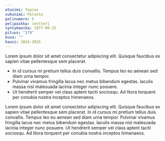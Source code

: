 ```yaml
---
etunimi: Topias
sukunimi: Perasto
pelinumero: 5
pelipaikka: centteri
syntymaaika: 1977-09-22
pituus: "179"
kuva: ""
kausi: 2024-2025
---
```

Lorem ipsum dolor sit amet consectetur adipiscing elit. Quisque faucibus ex sapien vitae pellentesque sem placerat. 

* In id cursus mi pretium tellus duis convallis. Tempus leo eu aenean sed diam urna tempor. 
* Pulvinar vivamus fringilla lacus nec metus bibendum egestas. Iaculis massa nisl malesuada lacinia integer nunc posuere. 
* Ut hendrerit semper vel class aptent taciti sociosqu. Ad litora torquent per conubia nostra inceptos himenaeos.

Lorem ipsum dolor sit amet consectetur adipiscing elit. Quisque faucibus ex sapien vitae pellentesque sem placerat. In id cursus mi pretium tellus duis convallis. Tempus leo eu aenean sed diam urna tempor. Pulvinar vivamus fringilla lacus nec metus bibendum egestas. Iaculis massa nisl malesuada lacinia integer nunc posuere. Ut hendrerit semper vel class aptent taciti sociosqu. Ad litora torquent per conubia nostra inceptos himenaeos.
